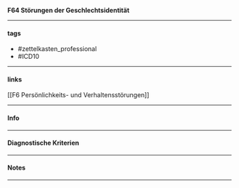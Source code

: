 __F64 Störungen der Geschlechtsidentität__

___________________________________________
#### tags

- #zettelkasten_professional
- #ICD10 
___________________________________________
#### links

[[F6 Persönlichkeits- und Verhaltensstörungen]]

___________________________________________
#### Info

___________________________________________
#### Diagnostische Kriterien

___________________________________________
#### Notes

___________________________________________


